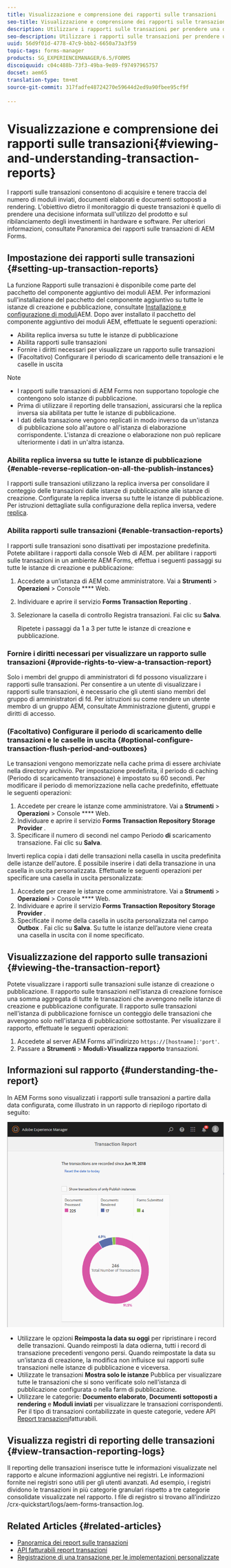 ```yaml
---
title: Visualizzazione e comprensione dei rapporti sulle transazioni
seo-title: Visualizzazione e comprensione dei rapporti sulle transazioni
description: Utilizzare i rapporti sulle transazioni per prendere una decisione informata sull'utilizzo del prodotto e sul ribilanciamento degli investimenti in hardware e software.
seo-description: Utilizzare i rapporti sulle transazioni per prendere una decisione informata sull'utilizzo del prodotto e sul ribilanciamento degli investimenti in hardware e software.
uuid: 56d9f01d-4778-47c9-bbb2-6650a73a3f59
topic-tags: forms-manager
products: SG_EXPERIENCEMANAGER/6.5/FORMS
discoiquuid: c04c488b-73f3-49ba-9e89-f97497965757
docset: aem65
translation-type: tm+mt
source-git-commit: 317fadfe48724270e59644d2ed9a90fbee95cf9f

---
```



# Visualizzazione e comprensione dei rapporti sulle transazioni{#viewing-and-understanding-transaction-reports}

I rapporti sulle transazioni consentono di acquisire e tenere traccia del numero di moduli inviati, documenti elaborati e documenti sottoposti a rendering. L&#39;obiettivo dietro il monitoraggio di queste transazioni è quello di prendere una decisione informata sull&#39;utilizzo del prodotto e sul ribilanciamento degli investimenti in hardware e software. Per ulteriori informazioni, consultate Panoramica [](../../forms/using/transaction-reports-overview.md)dei rapporti sulle transazioni di AEM Forms.

## Impostazione dei rapporti sulle transazioni {#setting-up-transaction-reports}

La funzione Rapporti sulle transazioni è disponibile come parte del pacchetto del componente aggiuntivo dei moduli AEM. Per informazioni sull&#39;installazione del pacchetto del componente aggiuntivo su tutte le istanze di creazione e pubblicazione, consultate [Installazione e configurazione di moduli](/help/forms/using/installing-configuring-aem-forms-osgi.md)AEM. Dopo aver installato il pacchetto del componente aggiuntivo dei moduli AEM, effettuate le seguenti operazioni:

* Abilita replica inversa su tutte le istanze di pubblicazione
* Abilita rapporti sulle transazioni
* Fornire i diritti necessari per visualizzare un rapporto sulle transazioni
* (Facoltativo) Configurare il periodo di scaricamento delle transazioni e le caselle in uscita [](/help/forms/using/installing-configuring-aem-forms-osgi.md)

>[!NOTE]
>
>* I rapporti sulle transazioni di AEM Forms non supportano topologie che contengono solo istanze di pubblicazione.
>* Prima di utilizzare il reporting delle transazioni, assicurarsi che la replica inversa sia abilitata per tutte le istanze di pubblicazione.
>* I dati della transazione vengono replicati in modo inverso da un&#39;istanza di pubblicazione solo all&#39;autore o all&#39;istanza di elaborazione corrispondente. L&#39;istanza di creazione o elaborazione non può replicare ulteriormente i dati in un&#39;altra istanza.
>



### Abilita replica inversa su tutte le istanze di pubblicazione {#enable-reverse-replication-on-all-the-publish-instances}

I rapporti sulle transazioni utilizzano la replica inversa per consolidare il conteggio delle transazioni dalle istanze di pubblicazione alle istanze di creazione. Configurate la replica inversa su tutte le istanze di pubblicazione. Per istruzioni dettagliate sulla configurazione della replica inversa, vedere [replica](/help/sites-deploying/replication.md).

### Abilita rapporti sulle transazioni {#enable-transaction-reports}

I rapporti sulle transazioni sono disattivati per impostazione predefinita. Potete abilitare i rapporti dalla console Web di AEM. per abilitare i rapporti sulle transazioni in un ambiente AEM Forms, effettua i seguenti passaggi su tutte le istanze di creazione e pubblicazione:

1. Accedete a un’istanza di AEM come amministratore. Vai a **Strumenti** > **Operazioni** > Console **** Web.
1. Individuare e aprire il servizio **Forms Transaction Reporting** .
1. Selezionare la casella di controllo Registra transazioni. Fai clic su **Salva**.

   Ripetete i passaggi da 1 a 3 per tutte le istanze di creazione e pubblicazione.

### Fornire i diritti necessari per visualizzare un rapporto sulle transazioni {#provide-rights-to-view-a-transaction-report}

Solo i membri del gruppo di amministratori di fd possono visualizzare i rapporti sulle transazioni. Per consentire a un utente di visualizzare i rapporti sulle transazioni, è necessario che gli utenti siano membri del gruppo di amministratori di fd. Per istruzioni su come rendere un utente membro di un gruppo AEM, consultate Amministrazione [di](/help/sites-administering/user-group-ac-admin.md)utenti, gruppi e diritti di accesso.

### (Facoltativo) Configurare il periodo di scaricamento delle transazioni e le caselle in uscita {#optional-configure-transaction-flush-period-and-outboxes}

Le transazioni vengono memorizzate nella cache prima di essere archiviate nella directory archivio. Per impostazione predefinita, il periodo di caching (Periodo di scaricamento transazione) è impostato su 60 secondi. Per modificare il periodo di memorizzazione nella cache predefinito, effettuate le seguenti operazioni:

1. Accedete per creare le istanze come amministratore. Vai a **Strumenti** > **Operazioni** > Console **** Web.
1. Individuare e aprire il servizio **Forms Transaction Repository Storage Provider** .
1. Specificare il numero di secondi nel campo Periodo **di** scaricamento transazione. Fai clic su **Salva**.

Inverti replica copia i dati delle transazioni nella casella in uscita predefinita delle istanze dell&#39;autore. È possibile inserire i dati della transazione in una casella in uscita personalizzata. Effettuate le seguenti operazioni per specificare una casella in uscita personalizzata:

1. Accedete per creare le istanze come amministratore. Vai a **Strumenti** > **Operazioni** > Console **** Web.
1. Individuare e aprire il servizio **Forms Transaction Repository Storage Provider** .
1. Specificate il nome della casella in uscita personalizzata nel campo **Outbox** . Fai clic su **Salva**. Su tutte le istanze dell’autore viene creata una casella in uscita con il nome specificato.

## Visualizzazione del rapporto sulle transazioni {#viewing-the-transaction-report}

Potete visualizzare i rapporti sulle transazioni sulle istanze di creazione o pubblicazione. Il rapporto sulle transazioni nell&#39;istanza di creazione fornisce una somma aggregata di tutte le transazioni che avvengono nelle istanze di creazione e pubblicazione configurate. Il rapporto sulle transazioni nell&#39;istanza di pubblicazione fornisce un conteggio delle transazioni che avvengono solo nell&#39;istanza di pubblicazione sottostante. Per visualizzare il rapporto, effettuate le seguenti operazioni:

1. Accedete al server AEM Forms all&#39;indirizzo `https://[hostname]:'port'`.
1. Passare a **Strumenti** > **Moduli**>**Visualizza rapporto** transazioni.

## Informazioni sul rapporto {#understanding-the-report}

In AEM Forms sono visualizzati i rapporti sulle transazioni a partire dalla data configurata, come illustrato in un rapporto di riepilogo riportato di seguito:

![sample-transaction-report-author](assets/sample-transaction-report-author.png)

* Utilizzare le opzioni **Reimposta la data su oggi** per ripristinare i record delle transazioni. Quando reimposti la data odierna, tutti i record di transazione precedenti vengono persi. Quando reimpostate la data su un’istanza di creazione, la modifica non influisce sui rapporti sulle transazioni nelle istanze di pubblicazione e viceversa.
* Utilizzate le transazioni **Mostra solo le istanze** Pubblica per visualizzare tutte le transazioni che si sono verificate solo nell&#39;istanza di pubblicazione configurata o nella farm di pubblicazione.
* Utilizzare le categorie: **Documento elaborato**, **Documenti sottoposti a rendering** e **Moduli inviati** per visualizzare le transazioni corrispondenti. Per il tipo di transazioni contabilizzate in queste categorie, vedere API [Report transazioni](../../forms/using/transaction-reports-billable-apis.md)fatturabili.

## Visualizza registri di reporting delle transazioni {#view-transaction-reporting-logs}

Il reporting delle transazioni inserisce tutte le informazioni visualizzate nel rapporto e alcune informazioni aggiuntive nei registri. Le informazioni fornite nei registri sono utili per gli utenti avanzati. Ad esempio, i registri dividono le transazioni in più categorie granulari rispetto a tre categorie consolidate visualizzate nel rapporto. I file di registro si trovano all’indirizzo /crx-quickstart/logs/aem-forms-transaction.log.

## Related Articles {#related-articles}

* [Panoramica dei report sulle transazioni](../../forms/using/transaction-reports-overview.md)
* [API fatturabili report transazioni](../../forms/using/transaction-reports-billable-apis.md)
* [Registrazione di una transazione per le implementazioni personalizzate](/help/forms/using/record-transaction-custom-implementation.md)

